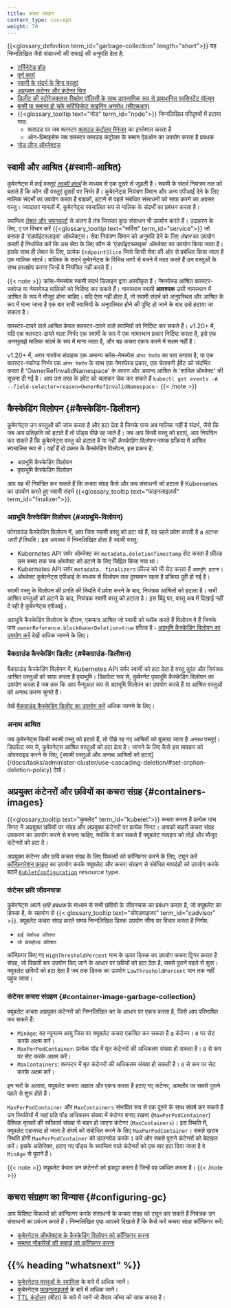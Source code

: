 ```yaml
---
title: कचरा संग्रहण
content_type: concept
weight: 70
---
```


<!-- overview -->
{{<glossary_definition term_id="garbage-collection" length="short">}} यह
निम्नलिखित जैसे संसाधनों की सफाई की अनुमति देता है:

  * [टर्मिनेटेड पॉड](/docs/concepts/workloads/pods/pod-lifecycle/#pod-garbage-collection)
  * [पूर्ण कार्य](/docs/concepts/workloads/controllers/ttlafterfinished/)
  * [स्वामी के संदर्भ के बिना वस्तुएं](#स्वामी-आश्रित)
  * [अप्रयुक्त कंटेनर और कंटेनर चित्र](#containers-images)
  * [डिलीट की स्टोरेजक्लास रीक्लेम पॉलिसी के साथ डायनामिक रूप से प्रावधानित परसिस्टेंट वॉल्यूम](/docs/concepts/storage/persistent-volumes/#delete)
  * [बासी या समाप्त हो चुके सर्टिफिकेट साइनिंग अनुरोध (सीएसआर)](/docs/reference/access-authn-authz/certificate-signing-requests/#request-signing-process)
  * {{<glossary_tooltip text="नोड" term_id="node">}} निम्नलिखित परिदृश्यों में हटाया गया:
    * क्लाउड पर जब क्लस्टर [क्लाउड कंट्रोलर मैनेजर](/docs/concepts/architecture/cloud-controller/)
 का इस्तेमाल करता है
    * ऑन-प्रिमाइसेस जब क्लस्टर क्लाउड कंट्रोलर के समान ऐडऑन का उपयोग करता है
      प्रबंधक
  * [नोड लीज ऑब्जेक्ट्स](/docs/concepts/architecture/nodes/#heartbeats)

## स्वामी और आश्रित {#स्वामी-आश्रित}

कुबेरनेट्स में कई वस्तुएं [*स्वामी संदर्भ*](/docs/concepts/overview/working-with-objects/owners-dependents/) के माध्यम से एक दूसरे से जुड़ती हैं।
स्वामी के संदर्भ नियंत्रण तल को बताते हैं कि कौन सी वस्तुएं दूसरों पर निर्भर हैं।
कुबेरनेट्स नियंत्रण विमान और अन्य एपीआई देने के लिए मालिक संदर्भों का उपयोग करता है
ग्राहकों, हटाने से पहले संबंधित संसाधनों को साफ करने का अवसर
वस्तु। ज्यादातर मामलों में, कुबेरनेट्स स्वचालित रूप से मालिक के संदर्भों का प्रबंधन करता है।

स्वामित्व [लेबल और चयनकर्ता](/docs/concepts/overview/working-with-objects/labels/) से अलग है
तंत्र जिसका कुछ संसाधन भी उपयोग करते हैं। उदाहरण के लिए, ए पर विचार करें
{{<glossary_tooltip text="सर्विस" term_id="service">}} जो बनाता है
'एंडपॉइंटस्लाइस' ऑब्जेक्ट्स। सेवा नियंत्रण विमान को अनुमति देने के लिए *लेबल* का उपयोग करती है
निर्धारित करें कि उस सेवा के लिए कौन से 'एंडपॉइंटस्लाइस' ऑब्जेक्ट का उपयोग किया जाता है। इसके साथ ही
लेबल के लिए, प्रत्येक `EndpointSlice` जिसे किसी सेवा की ओर से प्रबंधित किया जाता है
एक मालिक संदर्भ। मालिक के संदर्भ कुबेरनेट्स के विभिन्न भागों से बचने में मदद करते हैं
उन वस्तुओं के साथ हस्तक्षेप करना जिन्हें वे नियंत्रित नहीं करते हैं।

{{< note >}}
क्रॉस-नेमस्पेस स्वामी संदर्भ डिज़ाइन द्वारा अस्वीकृत हैं।
नेमस्पेस्ड आश्रित क्लस्टर-स्कोप्ड या नेमस्पेस्ड मालिकों को निर्दिष्ट कर सकते हैं।
नामस्थान स्वामी **आवश्यक** उसी नामस्थान में आश्रित के रूप में मौजूद होना चाहिए।
यदि ऐसा नहीं होता है, तो स्वामी संदर्भ को अनुपस्थित और आश्रित के रूप में माना जाता है
एक बार सभी स्वामियों के अनुपस्थित होने की पुष्टि हो जाने के बाद उसे हटाया जा सकता है।

क्लस्टर-दायरे वाले आश्रित केवल क्लस्टर-दायरे वाले स्वामियों को निर्दिष्ट कर सकते हैं।
v1.20+ में, यदि एक क्लस्टर-दायरे वाला निर्भर एक स्वामी के रूप में एक नामस्थान प्रकार निर्दिष्ट करता है,
इसे एक अनसुलझे मालिक संदर्भ के रूप में माना जाता है, और यह कचरा एकत्र करने में सक्षम नहीं है।

v1.20+ में, अगर गारबेज संग्राहक एक अमान्य क्रॉस-नेमस्पेस `ओनर रेफरेंस` का पता लगाता है,
या एक क्लस्टर-स्कोप्ड निर्भर एक `ओनर रेफरेंस` के साथ एक नेमस्पेस्ड प्रकार, एक चेतावनी ईवेंट को संदर्भित करता है
'OwnerRefInvalidNamespace' के कारण और अमान्य आश्रित के 'शामिल ऑब्जेक्ट' की सूचना दी गई है।
आप उस तरह के इवेंट को चलाकर चेक कर सकते हैं
`kubectl get events -A --field-selector=reason=OwnerRefInvalidNamespace`।
{{< /note >}}

## कैस्केडिंग विलोपन {#कैस्केडिंग-डिलीशन}

कुबेरनेट्स उन वस्तुओं की जांच करता है और हटा देता है जिनके पास अब मालिक नहीं है
संदर्भ, जैसे कि जब आप प्रतिकृति को हटाते हैं तो पॉड्स पीछे रह जाते हैं। जब आप
किसी वस्तु को हटाएं, आप नियंत्रित कर सकते हैं कि कुबेरनेट्स वस्तु को हटाता है या नहीं
*कैस्केडिंग विलोपन* नामक प्रक्रिया में आश्रित स्वचालित रूप से। वहाँ हैं
दो प्रकार के कैस्केडिंग विलोपन, इस प्रकार है:

  * अग्रभूमि कैस्केडिंग विलोपन
  * पृष्ठभूमि कैस्केडिंग विलोपन

आप यह भी नियंत्रित कर सकते हैं कि कचरा संग्रह कैसे और कब संसाधनों को हटाता है
Kubernetes का उपयोग करते हुए स्वामी संदर्भ {{<glossary_tooltip text="फाइनलाइज़र्स" term_id="finalizer">}}. 

### अग्रभूमि कैस्केडिंग विलोपन {#अग्रभूमि-विलोपन}

फोरग्राउंड कैस्केडिंग विलोपन में, आप जिस स्वामी वस्तु को हटा रहे हैं, वह पहले प्रवेश करती है
a *हटाना जारी है* स्थिति। इस अवस्था में निम्नलिखित होता है
स्वामी वस्तु:

  * Kubernetes API सर्वर ऑब्जेक्ट का `metadata.deletionTimestamp` सेट करता है
    फ़ील्ड उस समय तक जब ऑब्जेक्ट को हटाने के लिए चिह्नित किया गया था।
  * Kubernetes API सर्वर `metadata. finalizers` फ़ील्ड को भी सेट करता है
    `अग्रभूमि हटाना`।
  * ऑब्जेक्ट कुबेरनेट्स एपीआई के माध्यम से विलोपन तक दृश्यमान रहता है
    प्रक्रिया पूरी हो गई है।

स्वामी वस्तु के विलोपन की प्रगति की स्थिति में प्रवेश करने के बाद, नियंत्रक
आश्रितों को हटाता है। सभी आश्रित वस्तुओं को हटाने के बाद, नियंत्रक
स्वामी वस्तु को हटाता है। इस बिंदु पर, वस्तु अब में दिखाई नहीं दे रही है
कुबेरनेट्स एपीआई।

अग्रभूमि कैस्केडिंग विलोपन के दौरान, एकमात्र आश्रित जो स्वामी को ब्लॉक करते हैं
विलोपन वे हैं जिनके पास `ownerReference.blockOwnerDeletion=true` फ़ील्ड है।
[अग्रभूमि कैस्केडिंग विलोपन का उपयोग करें](/docs/tasks/administer-cluster/use-cascading-deletion/#use-foreground-cascading-deletion) देखें
अधिक जानने के लिए।

### बैकग्राउंड कैस्केडिंग डिलीट {#बैकग्राउंड-डिलीशन}

बैकग्राउंड कैस्केडिंग विलोपन में, Kubernetes API सर्वर स्वामी को हटा देता है
वस्तु तुरंत और नियंत्रक आश्रित वस्तुओं को साफ करता है
पृष्ठभूमि। डिफ़ॉल्ट रूप से, कुबेरनेट पृष्ठभूमि कैस्केडिंग विलोपन का उपयोग करता है जब तक कि
आप मैन्युअल रूप से अग्रभूमि विलोपन का उपयोग करते हैं या आश्रित वस्तुओं को अनाथ करना चुनते हैं।

देखें [बैकग्राउंड कैस्केडिंग डिलीट का उपयोग करें](/docs/tasks/administer-cluster/use-cascading-deletion/#use-background-cascading-deletion) अधिक जानने के लिए।

### अनाथ आश्रित

जब कुबेरनेट्स किसी स्वामी वस्तु को हटाते हैं, तो पीछे रह गए आश्रितों को बुलाया जाता है
*अनाथ* वस्तुएं। डिफ़ॉल्ट रूप से, कुबेरनेट्स आश्रित वस्तुओं को हटा देता है। जानने के लिए कैसे
इस व्यवहार को ओवरराइड करने के लिए, [स्वामी वस्तुओं और अनाथ आश्रितों को हटाएं] (/docs/tasks/administer-cluster/use-cascading-deletion/#set-orphan-deletion-policy) देखें।

## अप्रयुक्त कंटेनरों और छवियों का कचरा संग्रह {#containers-images}

{{<glossary_tooltip text="कुबलेट" term_id="kubelet">}} कचरा करता है
प्रत्येक पांच मिनट में अप्रयुक्त छवियों पर संग्रह और अप्रयुक्त कंटेनरों पर प्रत्येक
मिनट। आपको बाहरी कचरा संग्रह उपकरण का उपयोग करने से बचना चाहिए, क्योंकि ये कर सकते हैं
क्यूबलेट व्यवहार को तोड़ें और मौजूद कंटेनरों को हटा दें।

अप्रयुक्त कंटेनर और छवि कचरा संग्रह के लिए विकल्पों को कॉन्फ़िगर करने के लिए, ट्यून करें
[कॉन्फ़िगरेशन फ़ाइल](/docs/tasks/administer-cluster/kubelet-config-file/) का उपयोग करके क्यूबलेट
और कचरा संग्रहण से संबंधित मापदंडों को उपयोग करके बदलें
[`KubletConfiguration`](/docs/reference/config-api/kubelet-config.v1beta1/#kubelet-config-k8s-io-v1beta1-KubletConfiguration)
resource type.

### कंटेनर छवि जीवनचक्र

कुबेरनेट्स अपने *छवि प्रबंधक* के माध्यम से सभी छवियों के जीवनचक्र का प्रबंधन करता है,
जो क्यूबलेट का हिस्सा है, के सहयोग से
{{< glossary_tooltip text="सीएडवाइज़र" term_id="cadvisor" >}}. क्यूबलेट
कचरा संग्रह करते समय निम्नलिखित डिस्क उपयोग सीमा पर विचार करता है
निर्णय:

  * `हाई थ्रेशोल्ड प्रतिशत`
  * `लो थ्रेसहोल्ड प्रतिशत`

कॉन्फ़िगर किए गए `HighThresholdPercent` मान के ऊपर डिस्क का उपयोग कचरा ट्रिगर करता है
संग्रह, जो पिछली बार उपयोग किए जाने के आधार पर छवियों को हटा देता है,
सबसे पुराने पहले से शुरू। क्यूबलेट छवियों को हटा देता है
जब तक डिस्क का उपयोग `LowThresholdPercent` मान तक नहीं पहुंच जाता।

### कंटेनर कचरा संग्रहण {#container-image-garbage-collection}

क्यूबलेट कचरा अप्रयुक्त कंटेनरों को निम्नलिखित चर के आधार पर एकत्र करता है,
जिसे आप परिभाषित कर सकते हैं:

  * `MinAge`: वह न्यूनतम आयु जिस पर क्यूबलेट कचरा एकत्रित कर सकता है a
    कंटेनर। `0` पर सेट करके अक्षम करें।
  * `MaxPerPodContainer`: प्रत्येक पॉड में मृत कंटेनरों की अधिकतम संख्या
    हो सकता है। `0` से कम पर सेट करके अक्षम करें।
  * `MaxContainers`: क्लस्टर में मृत कंटेनरों की अधिकतम संख्या हो सकती है।
    `0` से कम पर सेट करके अक्षम करें।

इन चरों के अलावा, क्यूबलेट कचरा अज्ञात और एकत्र करता है
हटाए गए कंटेनर, आमतौर पर सबसे पुराने पहले से शुरू होते हैं।

`MaxPerPodContainer` और `MaxContainers` संभावित रूप से एक दूसरे के साथ संघर्ष कर सकते हैं
उन स्थितियों में जहां प्रति पॉड अधिकतम संख्या में कंटेनर बनाए रखना
(`MaxPerPodContainer`) वैश्विक मृतकों की स्वीकार्य संख्या से बाहर हो जाएगा
कंटेनर (`MaxContainers`)। इस स्थिति में, क्यूबलेट एडजस्ट हो जाता है
संघर्ष को संबोधित करने के लिए `MaxPerPodContainer`। सबसे खराब स्थिति होगी
`MaxPerPodContainer` को डाउनग्रेड करके `1` करें और सबसे पुराने कंटेनरों को बेदखल करें।
इसके अतिरिक्त, हटाए गए पॉड्स के स्वामित्व वाले कंटेनरों को एक बार हटा दिया जाता है
वे `MinAge` से पुराने हैं।

{{< note >}}
क्यूबलेट केवल उन कंटेनरों को इकट्ठा करता है जिन्हें वह प्रबंधित करता है।
{{< /note >}}

## कचरा संग्रहण का विन्यास {#configuring-gc}

आप विशिष्ट विकल्पों को कॉन्फ़िगर करके संसाधनों के कचरा संग्रह को ट्यून कर सकते हैं
नियंत्रक उन संसाधनों का प्रबंधन करते हैं। निम्नलिखित पृष्ठ आपको दिखाते हैं कि कैसे करें
कचरा संग्रह कॉन्फ़िगर करें:

  * [कुबेरनेट्स ऑब्जेक्ट्स के कैस्केडिंग विलोपन को कॉन्फ़िगर करना](/docs/tasks/administer-cluster/use-cascading-deletion/)
  * [समाप्त नौकरियों की सफाई को कॉन्फ़िगर करना](/docs/concepts/workloads/controllers/ttlafterfinished/)
  
<!-- * [अप्रयुक्त कंटेनर और छवि कचरा संग्रह को कॉन्फ़िगर करना](/docs/tasks/administer-cluster/reconfigure-kubelet/)  -->

## {{% heading "whatsnext" %}}

* [कुबेरनेट्स वस्तुओं के स्वामित्व](/docs/concepts/overview/working-with-objects/owners-dependents/) के बारे में अधिक जानें।
* कुबेरनेट्स [फाइनलाइज़र्स](/docs/concepts/overview/working-with-objects/finalizers/) के बारे में अधिक जानें।
* [TTL कंट्रोलर](/docs/concepts/workloads/controllers/ttlafterfinished/) (बीटा) के बारे में जानें जो तैयार जॉब्स को साफ करता है।
